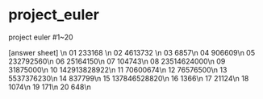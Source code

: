 # project_euler
project euler #1~20

[answer sheet] \n
01 233168 \n
02 4613732 \n
03 6857\n
04 906609\n
05 232792560\n
06 25164150\n
07 104743\n
08 23514624000\n
09 31875000\n
10 142913828922\n
11 70600674\n
12 76576500\n
13 5537376230\n
14 837799\n
15 137846528820\n
16 1366\n
17 21124\n
18 1074\n
19 171\n
20 648\n
